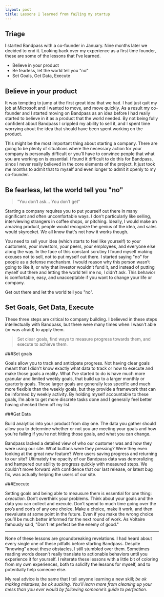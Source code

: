 ```yaml
---
layout: post
title: Lessons I learned from failing my startup
---
```


Triage
------

I started Bandpass with a co-founder in January.  Nine months later we decided to end it.  Looking back over my experience as a first time founder, these are some of the lessons that I’ve learned.

- Believe in your product
- Be fearless, let the world tell you "no"
- Set Goals, Get Data, Execute


Believe in your product
-----------------------

It was tempting to jump at the first great idea that we had.  I had just quit my job at Microsoft and I wanted to move, and move quickly.  As a result my co-founder and I started moving on Bandpass as an idea before I had really started to believe in it as a product that the world needed.  By not being fully confident about Bandpass I crippled my ability to sell it, and I spent time worrying about the idea that should have been spent working on the product.

This might be the most important thing about starting a company.  There are going to be plenty of situations where the necessary action for your company is personally difficult or you’ll have to convince people that what you are working on is essential.  I found it difficult to do this for Bandpass, since I never really believed in the core elements of the project.  It just took me months to admit that to myself and even longer to admit it openly to my co-founder.


Be fearless, let the world tell you "no"
----------------------------------------

> “You don’t ask… You don’t get” 

Starting a company requires you to put yourself out there in many significant and often uncomfortable ways.  I don't particularly like selling, interviewing strangers in coffee shops, or pitching. Ideally, I would make an amazing product, people would recognize the genius of the idea, and sales would skyrocket.  We all know that's not how it works though. 

You need to sell your idea (which starts to feel like yourself) to your customers, your investors, your peers, your employees, and everyone else along the way.  In the face of this constant scrutiny I found myself making excuses not to sell, not to put myself out there.  I started saying "no" for people as a defense mechanism. I would reason why this person wasn’t going to like it, or why that investor wouldn’t fund it, and instead of putting myself out there and letting the world tell me no, I didn’t ask. This behavior is comfortable, easy, and unacceptable if you want to change your life or company.  

Get out there and let the world tell you "no".


Set Goals, Get Data, Execute
----------------------------

These three steps are critical to company building. I believed in these steps intellectually with Bandpass, but there were many times when I wasn't able (or was afraid) to apply them.

>Set clear goals, find ways to measure progress towards them, and execute to achieve them. 


###Set goals

Goals allow you to track and anticipate progress. Not having clear goals meant that I didn't know exactly what data to track or how to execute and make those goals a reality. What I’ve started to do is have much more granular and limited weekly goals, that build up to a larger monthly or quarterly goals.  Those larger goals are generally less specific and much more flexible than the weekly goals, but they provide a framework that can be informed by weekly activity. By holding myself accountable to these goals, I’m able to get more discrete tasks done and I generally feel better having checked them off my list.  


###Get Data

Build analytics into your product from day one. The data you gather should allow you to determine whether or not you are meeting your goals and how you're failing if you're not hitting those goals, and what you can change. 

Bandpass lacked a detailed view of who our customer was and how they were using our site.  What buttons were they pressing? Were they even looking at the great new feature? Were users saving progress and returning to our site? Ultimately the opacity of our Bandpass data was demoralizing and hampered our ability to progress quickly with measured steps. We couldn’t move forward with confidence that our last release, or latest bug fix, was actually helping the users of our site.


###Execute

Setting goals and being able to meausure them is essential for one thing: *execution*. Don’t overthink your problems. Think about your goals and the data you can collect and execute.  Don’t spend to much time going over the pro’s and con’s of any one choice. Make a choice, make it work, and then reevaluate at some point in the future.  Even if you make the wrong choice you’ll be much better informed for the next round of work. As Voltaire famously said, "Don't let perfect be the enemy of good."

---

None of these lessons are groundbreaking revelations. I had heard about every single one of these pitfalls before starting Bandpass. Despite “knowing” about these obstacles, I still stumbled over them.  Sometimes reading words doesn’t really translate to actionable behaviors until you experience it for yourself.  I reiterate these lessons with a little bit of coloring from my own experiences, both to solidify the lessons for myself, and to potentially help someone else.

My real advice is the same that I tell anyone learning a new skill; *be ok making mistakes; be ok sucking. You’ll learn more from cleaning up your mess than you ever would by following someone’s guide to perfection.*